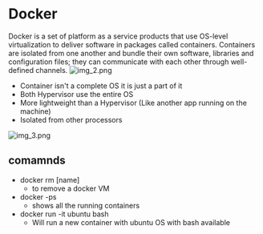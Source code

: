 # Docker
Docker is a set of platform as a service products that use OS-level virtualization to deliver software in packages called containers. Containers are isolated from one another and bundle their own software, libraries and configuration files; they can communicate with each other through well-defined channels. 
![img_2.png](Img/img_2.png)
* Container isn't a complete OS it is just a part of it
* Both Hypervisor use the entire OS
* More lightweight than a Hypervisor (Like another app running on the machine)
* Isolated from other processors

![img_3.png](Img/img_3.png)
## comamnds

* docker rm [name] 
    - to remove a docker VM
* docker -ps 
    - shows all the running containers
* docker run -it ubuntu bash
    * Will run a new container with ubuntu OS with bash available 